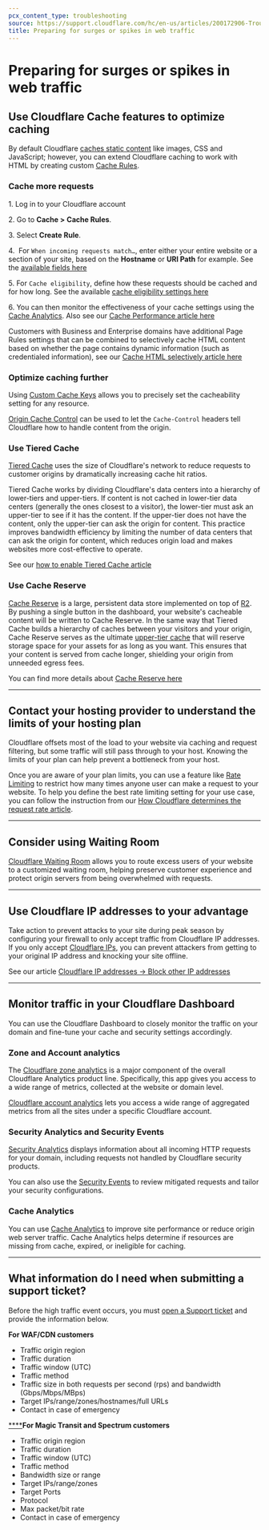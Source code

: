 ```yaml
---
pcx_content_type: troubleshooting
source: https://support.cloudflare.com/hc/en-us/articles/200172906-Troubleshooting-surges-or-spikes-in-web-traffic
title: Preparing for surges or spikes in web traffic
---
```


# Preparing for surges or spikes in web traffic

## Use Cloudflare Cache features to optimize caching

By default Cloudflare [caches static content](/cache/concepts/default-cache-behavior/) like images, CSS and JavaScript; however, you can extend Cloudflare caching to work with HTML by creating custom [Cache Rules](/cache/how-to/cache-rules/).

### Cache more requests

1\. Log in to your Cloudflare account

2\. Go to **Cache >** **Cache Rules**. 

3\. Select **Create Rule**.

4\.  For `When incoming requests match…`, enter either your entire website or a section of your site, based on the **Hostname** or **URI Path** for example.
See the [available fields here](/cache/how-to/cache-rules/settings/#fields)

5\. For `Cache eligibility`, define how these requests should be cached and for how long.
See the available [cache eligibility settings here](/cache/how-to/cache-rules/settings/#eligible-for-cache-settings)

6\. You can then monitor the effectiveness of your cache settings using the [Cache Analytics](/cache/performance-review/cache-analytics/).
Also see our [Cache Performance article here](/cache/performance-review/cache-performance/)


Customers with Business and Enterprise domains have additional Page Rules settings that can be combined to selectively cache HTML content based on whether the page contains dynamic information (such as credentialed information), see our [Cache HTML selectively article here](/cache/troubleshooting/customize-caching/#cache-html-selectively-business-and-enterprise-domains)


### Optimize caching further

Using [Custom Cache Keys](/cache/how-to/cache-keys/) allows you to precisely set the cacheability setting for any resource.

[Origin Cache Control](/cache/concepts/cache-control/) can be used to let the `Cache-Control` headers tell Cloudflare how to handle content from the origin. 


### Use Tiered Cache

[Tiered Cache](/cache/how-to/tiered-cache/) uses the size of Cloudflare's network to reduce requests to customer origins by dramatically increasing cache hit ratios.

Tiered Cache works by dividing Cloudflare's data centers into a hierarchy of lower-tiers and upper-tiers. If content is not cached in lower-tier data centers (generally the ones closest to a visitor), the lower-tier must ask an upper-tier to see if it has the content. If the upper-tier does not have the content, only the upper-tier can ask the origin for content. This practice improves bandwidth efficiency by limiting the number of data centers that can ask the origin for content, which reduces origin load and makes websites more cost-effective to operate.

See our [how to enable Tiered Cache article](/cache/how-to/tiered-cache/#enable-tiered-cache)


### Use Cache Reserve 

[Cache Reserve](/cache/advanced-configuration/cache-reserve/) is a large, persistent data store implemented on top of [R2](/r2/).
By pushing a single button in the dashboard, your website's cacheable content will be written to Cache Reserve. In the same way that Tiered Cache builds a hierarchy of caches between your visitors and your origin, Cache Reserve serves as the ultimate [upper-tier cache](/cache/how-to/tiered-cache/) that will reserve storage space for your assets for as long as you want. 
This ensures that your content is served from cache longer, shielding your origin from unneeded egress fees.

You can find more details about [Cache Reserve here](/cache/advanced-configuration/cache-reserve/)


___

## Contact your hosting provider to understand the limits of your hosting plan

Cloudflare offsets most of the load to your website via caching and request filtering, but some traffic will still pass through to your host. Knowing the limits of your plan can help prevent a bottleneck from your host. 

Once you are aware of your plan limits, you can use a feature like [Rate Limiting](/waf/rate-limiting-rules/) to restrict how many times anyone user can make a request to your website.
To help you define the best rate limiting setting for your use case, you can follow the instruction from our [How Cloudflare determines the request rate article](/waf/rate-limiting-rules/request-rate/).

___

## Consider using Waiting Room

[Cloudflare Waiting Room](/waiting-room/) allows you to route excess users of your website to a customized waiting room, helping preserve customer experience and protect origin servers from being overwhelmed with requests.

___


## Use Cloudflare IP addresses to your advantage

Take action to prevent attacks to your site during peak season by configuring your firewall to only accept traffic from Cloudflare IP addresses. 
If you only accept [Cloudflare IPs](https://www.cloudflare.com/ips), you can prevent attackers from getting to your original IP address and knocking your site offline.

See our article [Cloudflare IP addresses -> Block other IP addresses](/fundamentals/concepts/cloudflare-ip-addresses/#block-other-ip-addresses-recommended)

___

## Monitor traffic in your Cloudflare Dashboard

You can use the Cloudflare Dashboard to closely monitor the traffic on your domain and fine-tune your cache and security settings accordingly.


### Zone and Account analytics

The [Cloudflare zone analytics](/analytics/account-and-zone-analytics/zone-analytics/) is a major component of the overall Cloudflare Analytics product line.  Specifically, this app gives you access to a wide range of metrics, collected at the website or domain level.

[Cloudflare account analytics](/analytics/account-and-zone-analytics/account-analytics/) lets you access a wide range of aggregated metrics from all the sites under a specific Cloudflare account.


### Security Analytics and Security Events

[Security Analytics](/waf/analytics/security-analytics/) displays information about all incoming HTTP requests for your domain, including requests not handled by Cloudflare security products.

You can also use the [Security Events](/waf/analytics/security-events/) to review mitigated requests and tailor your security configurations.


### Cache Analytics

You can use [Cache Analytics](/cache/performance-review/cache-analytics/) to improve site performance or reduce origin web server traffic. 
Cache Analytics helps determine if resources are missing from cache, expired, or ineligible for caching. 


___

## What information do I need when submitting a support ticket?

Before the high traffic event occurs, you must [open a Support ticket](/support/contacting-cloudflare-support/) and provide the information below.

**For WAF/CDN customers**

-   Traffic origin region
-   Traffic duration
-   Traffic window (UTC)
-   Traffic method
-   Traffic size in both requests per second (rps) and bandwidth (Gbps/Mbps/MBps)
-   Target IPs/range/zones/hostnames/full URLs
-   Contact in case of emergency

[****](/ddos-protection/reference/simulate-ddos-attack/#for-magic-transit-and-spectrum-customers)**For Magic Transit and Spectrum customers**

-   Traffic origin region
-   Traffic duration
-   Traffic window (UTC)
-   Traffic method
-   Bandwidth size or range
-   Target IPs/range/zones
-   Target Ports
-   Protocol
-   Max packet/bit rate
-   Contact in case of emergency


